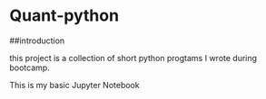 # Quant-python


##introduction

this project is a collection of short python progtams I wrote during bootcamp.

This is my basic Jupyter Notebook
